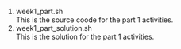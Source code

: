 1. week1_part.sh  
 This is the source coode for the part 1 activities.
2. week1_part_solution.sh  
 This is the solution for the part 1 activities.
